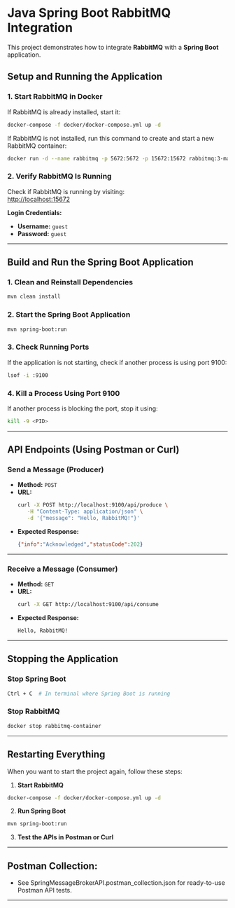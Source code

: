 # **Java Spring Boot RabbitMQ Integration**

This project demonstrates how to integrate **RabbitMQ** with a **Spring Boot** application.

## **Setup and Running the Application**

### **1. Start RabbitMQ in Docker**
If RabbitMQ is already installed, start it:
```sh
docker-compose -f docker/docker-compose.yml up -d
```
If RabbitMQ is not installed, run this command to create and start a new RabbitMQ container:
```sh
docker run -d --name rabbitmq -p 5672:5672 -p 15672:15672 rabbitmq:3-management
```

### **2. Verify RabbitMQ Is Running**
Check if RabbitMQ is running by visiting:  
[http://localhost:15672](http://localhost:15672)

**Login Credentials:**
- **Username:** `guest`
- **Password:** `guest`

---

## **Build and Run the Spring Boot Application**

### **1. Clean and Reinstall Dependencies**
```sh
mvn clean install
```

### **2. Start the Spring Boot Application**
```sh
mvn spring-boot:run
```

### **3. Check Running Ports**
If the application is not starting, check if another process is using port 9100:
```sh
lsof -i :9100
```

### **4. Kill a Process Using Port 9100**
If another process is blocking the port, stop it using:
```sh
kill -9 <PID>
```

---

## **API Endpoints (Using Postman or Curl)**

### **Send a Message (Producer)**
- **Method:** `POST`
- **URL:**
  ```sh
  curl -X POST http://localhost:9100/api/produce \
     -H "Content-Type: application/json" \
     -d '{"message": "Hello, RabbitMQ!"}'

  ```
- **Expected Response:**
  ```json
  {"info":"Acknowledged","statusCode":202}
  ```

---

### **Receive a Message (Consumer)**
- **Method:** `GET`
- **URL:**
  ```sh
  curl -X GET http://localhost:9100/api/consume
  ```
- **Expected Response:**
  ```sh
  Hello, RabbitMQ!
  ```

---

## **Stopping the Application**

### **Stop Spring Boot**
```sh
Ctrl + C  # In terminal where Spring Boot is running
```

### **Stop RabbitMQ**
```sh
docker stop rabbitmq-container
```

---

## **Restarting Everything**

When you want to start the project again, follow these steps:

1. **Start RabbitMQ**
```sh
docker-compose -f docker/docker-compose.yml up -d
```
2. **Run Spring Boot**
```sh
mvn spring-boot:run
```
3. **Test the APIs in Postman or Curl**

---

## Postman Collection:

- See SpringMessageBrokerAPI.postman_collection.json for ready-to-use Postman API tests.

---
